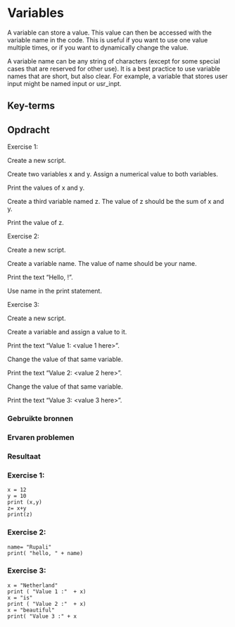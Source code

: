 # Variables
A variable can store a value. This value can then be accessed with the variable name in the code. This is useful if you want to use one value multiple times, or if you want to dynamically change the value.

A variable name can be any string of characters (except for some special cases that are reserved for other use). It is a best practice to use variable names that are short, but also clear. For example, a variable that stores user input might be named input or usr_inpt.

## Key-terms

## Opdracht
Exercise 1:

Create a new script.

Create two variables x and y. Assign a numerical value to both variables.

Print the values of x and y.

Create a third variable named z. The value of z should be the sum of x and y.

Print the value of z.

Exercise 2:

Create a new script.

Create a variable name. The value of name should be your name.

Print the text “Hello, <your name here>!”.

Use name in the print statement.

Exercise 3:

Create a new script.

Create a variable and assign a value to it.

Print the text “Value 1: <value 1 here>”.

Change the value of that same variable.

Print the text “Value 2: <value 2 here>”.

Change the value of that same variable.

Print the text “Value 3: <value 3 here>”.


### Gebruikte bronnen


### Ervaren problemen


### Resultaat
### Exercise 1:
```
x = 12
y = 10
print (x,y)
z= x+y
print(z)

```

### Exercise 2:
```
name= "Rupali"
print( "hello, " + name)
```
### Exercise 3:
```
x = "Netherland"
print ( "Value 1 :"  + x)
x = "is"
print ( "Value 2 :"  + x)
x = "beautiful"
print( "Value 3 :" + x
```

